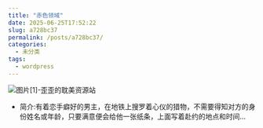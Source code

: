 ```yaml
---
title: "赤色领域"
date: 2025-06-25T17:52:22
slug: a728bc37
permalink: /posts/a728bc37/
categories:
  - 未分类
tags:
  - wordpress
---
```


![图片[1]-歪歪的耽美资源站](/images/wp/a728bc37-5da3a619.jpg)

*   简介:有着恋手癖好的男主，在地铁上搜罗着心仪的猎物，不需要得知对方的身份姓名或年龄，只要满意便会给他一张纸条，上面写着赴约的地点和时间…
